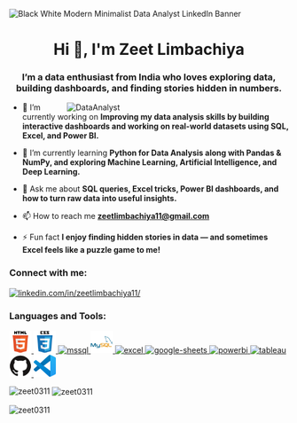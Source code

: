 ![Black   White Modern Minimalist Data Analyst LinkedIn Banner](https://github.com/user-attachments/assets/7eb7a9bd-d1c0-4c52-9055-4a4637de91b5)

<h1 align="center">Hi 👋, I'm Zeet Limbachiya</h1>
<h3 align="center">I’m a data enthusiast from India who loves exploring data, building dashboards, and finding stories hidden in numbers.</h3>
<img align="right" alt="DataAnalyst" width="400" src="https://media2.giphy.com/media/v1.Y2lkPTc5MGI3NjExbHZsNjZlaGZ0bnBwN2IyZTh3N3BldjBjejV0d215am8wb28ybHJ1dyZlcD12MV9pbnRlcm5hbF9naWZfYnlfaWQmY3Q9Zw/3oKIPEqDGUULpEU0aQ/giphy.gif">

- 🔭 I’m currently working on **Improving my data analysis skills by building interactive dashboards and working on real-world datasets using SQL, Excel, and Power BI.**

- 🌱 I’m currently learning **Python for Data Analysis along with Pandas & NumPy, and exploring Machine Learning, Artificial Intelligence, and Deep Learning.**

- 💬 Ask me about **SQL queries, Excel tricks, Power BI dashboards, and how to turn raw data into useful insights.**

- 📫 How to reach me **zeetlimbachiya11@gmail.com**

- ⚡ Fun fact **I enjoy finding hidden stories in data — and sometimes Excel feels like a puzzle game to me!**

<h3 align="left">Connect with me:</h3>
<p align="left">
<a href="https://linkedin.com/in/linkedin.com/in/zeetlimbachiya11/" target="blank"><img align="center" src="https://raw.githubusercontent.com/rahuldkjain/github-profile-readme-generator/master/src/images/icons/Social/linked-in-alt.svg" alt="linkedin.com/in/zeetlimbachiya11/" height="30" width="40" /></a>
</p>

<h3 align="left">Languages and Tools:</h3>
<p align="left"> 
  <!-- Web -->
  <a href="https://www.w3.org/html/" target="_blank" rel="noreferrer"> 
    <img src="https://raw.githubusercontent.com/devicons/devicon/master/icons/html5/html5-original-wordmark.svg" alt="html5" width="40" height="40"/> 
  </a> 
  <a href="https://www.w3schools.com/css/" target="_blank" rel="noreferrer"> 
    <img src="https://raw.githubusercontent.com/devicons/devicon/master/icons/css3/css3-original-wordmark.svg" alt="css3" width="40" height="40"/> 
  </a> 

  <!-- Databases -->
  <a href="https://www.microsoft.com/en-us/sql-server" target="_blank" rel="noreferrer"> 
    <img src="https://www.svgrepo.com/show/303229/microsoft-sql-server-logo.svg" alt="mssql" width="40" height="40"/> 
  </a> 
  <a href="https://www.mysql.com/" target="_blank" rel="noreferrer"> 
    <img src="https://raw.githubusercontent.com/devicons/devicon/master/icons/mysql/mysql-original-wordmark.svg" alt="mysql" width="40" height="40"/> 
  </a> 

  <!-- Data Analysis & BI -->
  <a href="https://www.microsoft.com/en-us/microsoft-365/excel" target="_blank" rel="noreferrer"> 
    <img src="https://img.icons8.com/color/452/microsoft-excel-2019--v1.png" alt="excel" width="40" height="40"/> 
  </a> 
  <a href="https://workspace.google.com/products/sheets/" target="_blank" rel="noreferrer"> 
    <img src="https://img.icons8.com/color/344/google-sheets.png" alt="google-sheets" width="40" height="40"/> 
  </a> 
  <a href="https://powerbi.microsoft.com/" target="_blank" rel="noreferrer"> 
    <img src="https://img.icons8.com/color/452/power-bi.png" alt="powerbi" width="40" height="40"/> 
  </a> 
  <a href="https://www.tableau.com/" target="_blank" rel="noreferrer"> 
    <img src="https://img.icons8.com/color/452/tableau-software.png" alt="tableau" width="40" height="40"/> 
  </a> 

  <!-- Tools -->
  <a href="https://github.com/" target="_blank" rel="noreferrer"> 
    <img src="https://raw.githubusercontent.com/devicons/devicon/master/icons/github/github-original.svg" alt="github" width="40" height="40"/> 
  </a> 
  <a href="https://code.visualstudio.com/" target="_blank" rel="noreferrer"> 
    <img src="https://raw.githubusercontent.com/devicons/devicon/master/icons/vscode/vscode-original.svg" alt="vscode" width="40" height="40"/> 
  </a> 
</p>


<p><img align="left" src="https://github-readme-stats.vercel.app/api/top-langs?username=zeet0311&show_icons=true&locale=en&layout=compact" alt="zeet0311" /></p>

<p>&nbsp;<img align="center" src="https://github-readme-stats.vercel.app/api?username=zeet0311&show_icons=true&locale=en" alt="zeet0311" /></p>

<p><img align="center" src="https://github-readme-streak-stats.herokuapp.com/?user=zeet0311&" alt="zeet0311" /></p>

